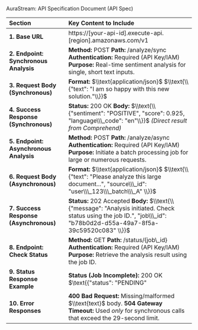 AuraStream:   API Specification Document (API Spec)

| Section | Key Content to Include |
| :---- | :---- |
| **1\. Base URL** | https://\[your-api-id\].execute-api.\[region\].amazonaws.com/v1 |
| **2\. Endpoint: Synchronous Analysis** | **Method:** POST **Path:** /analyze/sync **Authentication:** Required (API Key/IAM) **Purpose:** Real-time sentiment analysis for single, short text inputs. |
| **3\. Request Body (Synchronous)** | **Format:** $\\text{application/json}$ $\\text{\\{"text": "I am so happy with this new solution."\\}}$ |
| **4\. Success Response (Synchronous)** | **Status:** 200 OK **Body:** $\\text{\\{"sentiment": "POSITIVE", "score": 0.925, "language\\\_code": "en"\\}}$ *(Direct result from Comprehend)* |
| **5\. Endpoint: Asynchronous Analysis** | **Method:** POST **Path:** /analyze/async **Authentication:** Required (API Key/IAM) **Purpose:** Initiate a batch processing job for large or numerous requests. |
| **6\. Request Body (Asynchronous)** | **Format:** $\\text{application/json}$ $\\text{\\{"text": "Please analyze this large document...", "source\\\_id": "user\\\_123\\\_batch\\\_A" \\}}$ |
| **7\. Success Response (Asynchronous)** | **Status:** 202 Accepted **Body:** $\\text{\\{"message": "Analysis initiated. Check status using the job ID.", "job\\\_id": "b78b0d2d-d55a-49a7-8f5a-39c59520c083" \\}}$ |
| **8\. Endpoint: Check Status** | **Method:** GET **Path:** /status/{job\\\_id} **Authentication:** Required (API Key/IAM) **Purpose:** Retrieve the analysis result using the job ID. |
| **9\. Status Response Example** | **Status (Job Incomplete):** 200 OK $\\text{{"status": "PENDING" |
| **10\. Error Responses** | **400 Bad Request:** Missing/malformed $\\text{text}$ body. **504 Gateway Timeout:** Used *only* for synchronous calls that exceed the 29-second limit. |

